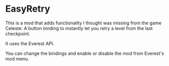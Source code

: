 ﻿# EasyRetry

This is a mod that adds functionality I thought was missing from the game Celeste: A button binding to instantly let you retry a level from the last checkpoint.

It uses the Everest API.

You can change the bindings and enable or disable the mod from Everest's mod menu.
